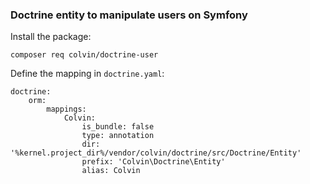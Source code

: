 ### Doctrine entity to manipulate users on Symfony

Install the package:

`composer req colvin/doctrine-user`

Define the mapping in `doctrine.yaml`:

```
doctrine:
    orm:
        mappings:
            Colvin:
                is_bundle: false
                type: annotation
                dir: '%kernel.project_dir%/vendor/colvin/doctrine/src/Doctrine/Entity'
                prefix: 'Colvin\Doctrine\Entity'
                alias: Colvin
```